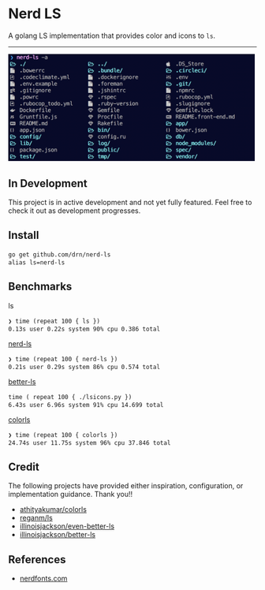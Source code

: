 # Nerd LS

A golang LS implementation that provides color and icons to `ls`.

* * *

<img src="screenshot.png" width="500">

## In Development

This project is in active development and not yet fully featured. Feel free to
check it out as development progresses.

## Install

```
go get github.com/drn/nerd-ls
alias ls=nerd-ls
```

## Benchmarks

ls
```
❯ time (repeat 100 { ls })
0.13s user 0.22s system 90% cpu 0.386 total
```

[nerd-ls](https://github.com/drn/nerd-ls)
```
❯ time (repeat 100 { nerd-ls })
0.21s user 0.29s system 86% cpu 0.574 total
```

[better-ls](https://github.com/illinoisjackson/better-ls)
```
time ( repeat 100 { ./lsicons.py })
6.43s user 6.96s system 91% cpu 14.699 total
```

[colorls](https://github.com/athityakumar/colorls)
```
❯ time (repeat 100 { colorls })
24.74s user 11.75s system 96% cpu 37.846 total
```

## Credit

The following projects have provided either inspiration, configuration, or
implementation guidance. Thank you!!

- [athityakumar/colorls](https://github.com/athityakumar/colorls)
- [reganm/ls](https://github.com/reganm/ls)
- [illinoisjackson/even-better-ls](https://github.com/illinoisjackson/even-better-ls)
- [illinoisjackson/better-ls](https://github.com/illinoisjackson/better-ls)

## References

- [nerdfonts.com](http://nerdfonts.com/#cheat-sheet)
